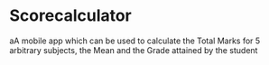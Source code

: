 # Scorecalculator
aA mobile app which can be used to calculate the Total Marks for 5 arbitrary subjects, the Mean and the Grade attained by the student
